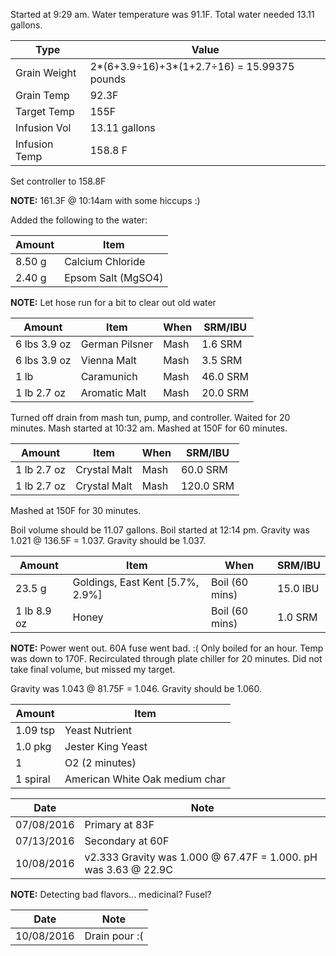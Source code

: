 Started at 9:29 am. Water temperature was 91.1F. Total water needed 13.11 gallons.

Type | Value
--- | ---
Grain Weight | 2*(6+3.9÷16)+3*(1+2.7÷16) = 15.99375 pounds
Grain Temp | 92.3F
Target Temp | 155F
Infusion Vol | 13.11 gallons
Infusion Temp | 158.8 F

Set controller to 158.8F

**NOTE:** 161.3F @ 10:14am with some hiccups :)

Added the following to the water:

Amount | Item
--- | ---
8.50 g | Calcium Chloride
2.40 g | Epsom Salt (MgSO4)

**NOTE:** Let hose run for a bit to clear out old water

Amount | Item | When | SRM/IBU
--- | --- | --- | ---
6 lbs 3.9 oz | German Pilsner | Mash | 1.6 SRM
6 lbs 3.9 oz | Vienna Malt | Mash | 3.5 SRM
1 lb | Caramunich | Mash | 46.0 SRM
1 lb 2.7 oz | Aromatic Malt | Mash | 20.0 SRM

Turned off drain from mash tun, pump, and controller. Waited for 20 minutes.
Mash started at 10:32 am.  Mashed at 150F for 60 minutes.

Amount | Item | When | SRM/IBU
--- | --- | --- | ---
1 lb 2.7 oz | Crystal Malt | Mash | 60.0 SRM
1 lb 2.7 oz | Crystal Malt | Mash | 120.0 SRM

Mashed at 150F for 30 minutes.

Boil volume should be 11.07 gallons. Boil started at 12:14 pm.
Gravity was 1.021 @ 136.5F = 1.037.  Gravity should be 1.037.

Amount | Item | When | SRM/IBU
--- | --- | --- | ---
23.5 g | Goldings, East Kent [5.7%, 2.9%] | Boil (60 mins) | 15.0 IBU
1 lb 8.9 oz | Honey | Boil (60 mins) | 1.0 SRM

**NOTE:** Power went out. 60A fuse went bad. :(  Only boiled for an hour. Temp was down to 170F. Recirculated through plate chiller for 20 minutes.  Did not take final volume, but missed my target.

Gravity was 1.043 @ 81.75F = 1.046. Gravity should be 1.060.

Amount | Item
--- | ---
1.09 tsp | Yeast Nutrient
1.0 pkg | Jester King Yeast
1 | O2 (2 minutes)
1 spiral | American White Oak medium char

Date | Note
--- | ---
07/08/2016 | Primary at 83F
07/13/2016 | Secondary at 60F
10/08/2016 | v2.333 Gravity was 1.000 @ 67.47F = 1.000. pH was 3.63 @ 22.9C

**NOTE:** Detecting bad flavors... medicinal? Fusel?

Date | Note
--- | ---
10/08/2016 | Drain pour :(
